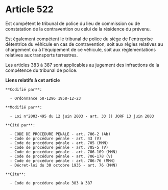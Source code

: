 # Article 522

Est compétent le tribunal de police du lieu de commission ou de constatation de la contravention ou celui de la résidence du
prévenu.

Est également compétent le tribunal de police du siège de l'entreprise détentrice du véhicule en cas de contravention, soit
aux règles relatives au chargement ou à l'équipement de ce véhicule, soit aux réglementations relatives aux transports
terrestres.

Les articles 383 à 387 sont applicables au jugement des infractions de la compétence du tribunal de police.

**Liens relatifs à cet article**

	**Codifié par**:

	  - Ordonnance 58-1296 1958-12-23

	**Modifié par**:

	  - Loi n°2003-495 du 12 juin 2003 - art. 33 () JORF 13 juin 2003

	**Cité par**:

	  - CODE DE PROCEDURE PENALE - art. 706-2 (Ab)
	  - Code de procédure pénale - art. 43 (V)
	  - Code de procédure pénale - art. 705 (MMN)
	  - Code de procédure pénale - art. 705-5 (V)
	  - Code de procédure pénale - art. 706-109 (MMN)
	  - Code de procédure pénale - art. 706-178 (V)
	  - Code de procédure pénale - art. 706-76 (MMN)
	  - Décret-loi du 30 octobre 1935 - art. 76 (MMN)

	**Cite**:

	  - Code de procédure pénale 383 à 387
